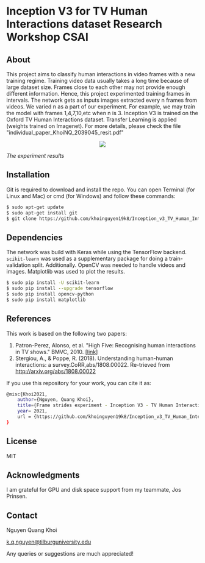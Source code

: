 # Inception V3 for TV Human Interactions dataset Research Workshop CSAI

## About
This project aims to classify human interactions in video frames with a new training regime. Training video data usually takes a long time because of large dataset size. Frames close to each other may not provide enough different information. Hence, this project experimented training frames in intervals. The network gets as inputs images extracted every n frames from videos. We varied n as a part of our experiment. For example, we may train the model with frames 1,4,7,10,etc when n is 3. Inception V3 is trained on the Oxford TV Human Interactions dataset. Transfer Learning is applied (weights trained on Imagenet). For more details, please check the file "individual_paper_KhoiNQ_2039045_resit.pdf"

<p align="center">
  <img  src="https://github.com/khoinguyen19k8/Inception_v3_TV_Human_Interactions_CSAI/blob/master/plots/AveragePlot2.png"></p>

*The experiment results*



## Installation
Git is required to download and install the repo. You can open Terminal (for Linux and Mac) or cmd (for Windows) and follow these commands:
```sh
$ sudo apt-get update
$ sudo apt-get install git
$ git clone https://github.com/khoinguyen19k8/Inception_v3_TV_Human_Interactions_CSAI.git
```

## Dependencies
The network was build with Keras while using the TensorFlow backend.  `scikit-learn` was used as a supplementary package for doing a train-validation split. Additionally. OpenCV was needed to handle videos and images. Matplotlib was used to plot the results.
```sh
$ sudo pip install -U scikit-learn
$ sudo pip install --upgrade tensorflow
$ sudo pip install opencv-python
$ sudo pip install matplotlib
```

## References
This work is based on the following two papers:
1. Patron-Perez, Alonso, et al. "High Five: Recognising human interactions in TV shows." BMVC, 2010. [[link]](http://www.robots.ox.ac.uk/~alonso/tv_human_interactions.html)
2. Stergiou,  A., & Poppe,  R.   (2018).   Understanding human-human interactions: a survey.CoRR,abs/1808.00022. Re-trieved from http://arxiv.org/abs/1808.00022

If you use this repository for your work, you can cite it as:
```sh
@misc{Khoi2021,
    author={Nguyen, Quang Khoi},
    title={Frame strides experiment - Inception V3 - TV Human Interactions dataset},
    year= 2021, 
    url = {https://github.com/khoinguyen19k8/Inception_v3_TV_Human_Interactions_CSAI}
}
```

## License

MIT

## Acknowledgments

I am grateful for GPU and disk space support from my teammate, Jos Prinsen.

## Contact
Nguyen Quang Khoi

k.q.nguyen@tilburguniversity.edu

Any queries or suggestions are much appreciated!
